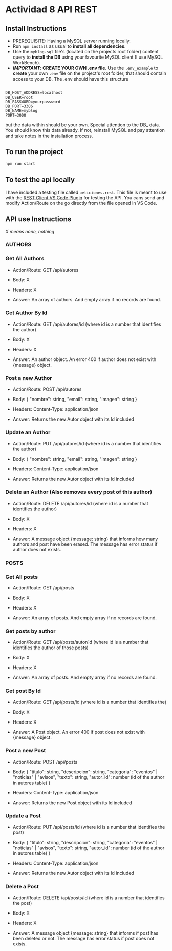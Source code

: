 # Actividad 8 API REST

## Install Instructions

- PREREQUISITE: Having a MySQL server running locally.
- Run `npm install` as usual to **install all dependencies**.
- Use the `myblog.sql` file's (located on the projects root folder) content query to **install the DB** using your favourite MySQL client (I use MySQL WorkBench).
- **_IMPORTANT_: CREATE YOUR OWN .env file**. Use the `.env_example` to **create** your own `.env` file on the project's root folder, that should contain access to your DB. The .env should have this structure

```

DB_HOST_ADDRESS=localhost
DB_USER=root
DB_PASSWORD=yourpassword
DB_PORT=3306
DB_NAME=myblog
PORT=3000

```

but the data within should be your own. Special attention to the DB\_ data. You should know this data already. If not, reinstall MySQL and pay attention and take notes in the installation process.

## To run the project

```Bash
npm run start
```

## To test the api locally

I have included a testing file called `peticiones.rest`. This file is meant to use with the [REST Client VS Code Plugin](https://marketplace.visualstudio.com/items?itemName=humao.rest-client) for testing the API. You cans send and modify Action/Route on the go directly from the file opened in VS Code.

## API use Instructions

_X means none, nothing_

### **AUTHORS**

### Get All Authors

- Action/Route: GET /api/autores
- Body: X
- Headers: X

- Answer: An array of authors. And empty array if no records are found.

### Get Author By Id

- Action/Route: GET /api/autores/id (where id is a number that identifies the author)
- Body: X
- Headers: X

- Answer: An author object. An error 400 if author does not exist with {message} object.

### Post a new Author

- Action/Route: POST /api/autores
- Body:
  {
  "nombre": string,
  "email": string,
  "imagen": string
  }
- Headers: Content-Type: application/json

- Answer: Returns the new Autor object with its Id included

### Update an Author

- Action/Route: PUT /api/autores/id (where id is a number that identifies the author)
- Body:
  {
  "nombre": string,
  "email": string,
  "imagen": string
  }
- Headers: Content-Type: application/json

- Answer: Returns the new Autor object with its Id included

### Delete an Author (Also removes every post of this author)

- Action/Route: DELETE /api/autores/id (where id is a number that identifies the author)
- Body: X
- Headers: X

- Answer: A message object {message: string} that informs how many authors and post have been erased. The message has error status if author does not exists.

### **POSTS**

### Get All posts

- Action/Route: GET /api/posts
- Body: X
- Headers: X

- Answer: An array of posts. And empty array if no records are found.

### Get posts by author

- Action/Route: GET /api/posts/autor/id (where id is a number that identifies the author of those posts)
- Body: X
- Headers: X

- Answer: An array of posts. And empty array if no records are found.

### Get post By Id

- Action/Route: GET /api/posts/id (where id is a number that identifies the)
- Body: X
- Headers: X

- Answer: A Post object. An error 400 if post does not exist with {message} object.

### Post a new Post

- Action/Route: POST /api/posts
- Body:
  {
  "titulo": string,
  "descripcion": string,
  "categoria": "eventos" | "noticias" | "avisos",
  "texto": string,
  "autor_id": number (id of the author in autores table)
  }
- Headers: Content-Type: application/json

- Answer: Returns the new Post object with its Id included

### Update a Post

- Action/Route: PUT /api/posts/id (where id is a number that identifies the post)
- Body:
  {
  "titulo": string,
  "descripcion": string,
  "categoria": "eventos" | "noticias" | "avisos",
  "texto": string,
  "autor_id": number (id of the author in autores table)
  }
- Headers: Content-Type: application/json

- Answer: Returns the new Autor object with its Id included

### Delete a Post

- Action/Route: DELETE /api/posts/id (where id is a number that identifies the post)
- Body: X
- Headers: X

- Answer: A message object {message: string} that informs if post has been deleted or not. The message has error status if post does not exists.

